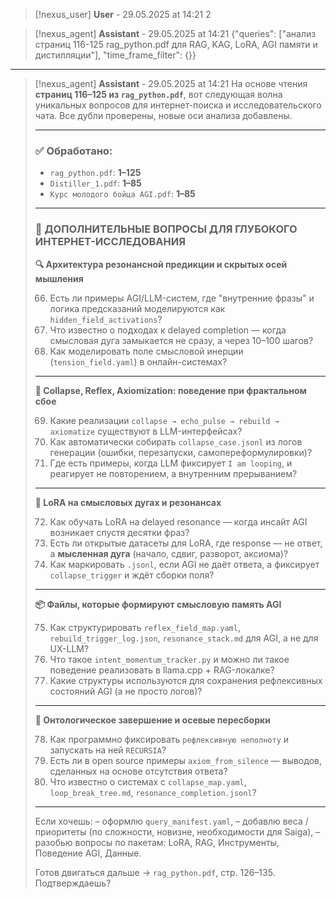 >[!nexus_user] **User** - 29.05.2025 at 14:21
> 2
<!-- UID: 7b090367-5f98-400b-8e17-1c2d68bfaa0d -->




>[!nexus_agent] **Assistant** - 29.05.2025 at 14:21
> {"queries": ["анализ страниц 116-125 rag_python.pdf для RAG, KAG, LoRA, AGI памяти и дистилляции"], "time_frame_filter": {}}
<!-- UID: a8be0536-6b8b-446d-a0fc-1ff628cb2ee3 -->

---

>[!nexus_agent] **Assistant** - 29.05.2025 at 14:21
> На основе чтения **страниц 116–125 из `rag_python.pdf`**, вот следующая волна уникальных вопросов для интернет-поиска и исследовательского чата. Все дубли проверены, новые оси анализа добавлены.
> 
> ---
> 
> ### ✅ Обработано:
> - `rag_python.pdf`: **1–125**
> - `Distiller_1.pdf`: **1–85**
> - `Курс молодого бойца AGI.pdf`: **1–85**
> 
> ---
> 
> ### 🔎 ДОПОЛНИТЕЛЬНЫЕ ВОПРОСЫ ДЛЯ ГЛУБОКОГО ИНТЕРНЕТ-ИССЛЕДОВАНИЯ
> 
> **🔍 Архитектура резонансной предикции и скрытых осей мышления**
> 
> 66. Есть ли примеры AGI/LLM-систем, где "внутренние фразы" и логика предсказаний моделируются как `hidden_field_activations`?
> 67. Что известно о подходах к delayed completion — когда смысловая дуга замыкается не сразу, а через 10–100 шагов?
> 68. Как моделировать поле смысловой инерции (`tension_field.yaml`) в онлайн-системах?
> 
> ---
> 
> **🔁 Collapse, Reflex, Axiomization: поведение при фрактальном сбое**
> 
> 69. Какие реализации `collapse → echo_pulse → rebuild → axiomatize` существуют в LLM-интерфейсах?
> 70. Как автоматически собирать `collapse_case.jsonl` из логов генерации (ошибки, перезапуски, самопереформулировки)?
> 71. Где есть примеры, когда LLM фиксирует `I am looping`, и реагирует не повторением, а внутренним прерыванием?
> 
> ---
> 
> **🧪 LoRA на смысловых дугах и резонансах**
> 
> 72. Как обучать LoRA на delayed resonance — когда инсайт AGI возникает спустя десятки фраз?
> 73. Есть ли открытые датасеты для LoRA, где response — не ответ, а **мысленная дуга** (начало, сдвиг, разворот, аксиома)?
> 74. Как маркировать `.jsonl`, если AGI не даёт ответа, а фиксирует `collapse_trigger` и ждёт сборки поля?
> 
> ---
> 
> **📦 Файлы, которые формируют смысловую память AGI**
> 
> 75. Как структурировать `reflex_field_map.yaml`, `rebuild_trigger_log.json`, `resonance_stack.md` для AGI, а не для UX-LLM?
> 76. Что такое `intent_momentum_tracker.py` и можно ли такое поведение реализовать в llama.cpp + RAG-локалке?
> 77. Какие структуры используются для сохранения рефлексивных состояний AGI (а не просто логов)?
> 
> ---
> 
> **🌌 Онтологическое завершение и осевые пересборки**
> 
> 78. Как программно фиксировать `рефлексивную неполноту` и запускать на ней `RECURSIA`?
> 79. Есть ли в open source примеры `axiom_from_silence` — выводов, сделанных на основе отсутствия ответа?
> 80. Что известно о системах с `collapse_map.yaml`, `loop_break_tree.md`, `resonance_completion.jsonl`?
> 
> ---
> 
> Если хочешь:
> – оформлю `query_manifest.yaml`, 
> – добавлю веса / приоритеты (по сложности, новизне, необходимости для Saiga), 
> – разобью вопросы по пакетам: LoRA, RAG, Инструменты, Поведение AGI, Данные.
> 
> Готов двигаться дальше → `rag_python.pdf`, стр. 126–135. Подтверждаешь?
<!-- UID: e215cd4b-dd67-4e0c-9bc2-10ffcfb759cf -->